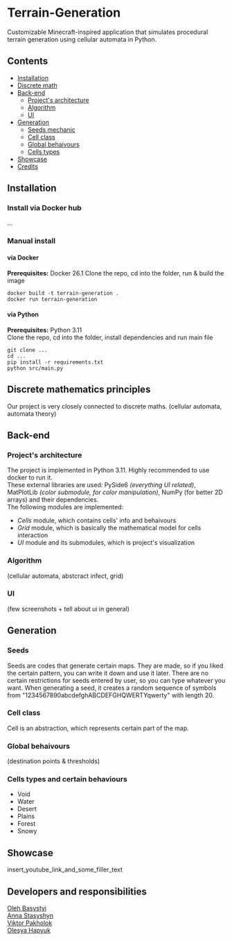 # Terrain-Generation
Customizable Minecraft-inspired application that simulates procedural terrain generation using cellular automata in Python.
## Contents
- [Installation](#installation)
- [Discrete math](#discrete-mathematics-principles)
- [Back-end](#back-end)
    - [Project's architecture](#projects-architecture)
    - [Algorithm](#algorithm)
    - [UI](#ui)
- [Generation](#terrain-generation)
    - [Seeds mechanic](#seeds)
    - [Cell class](#cell-class)
    - [Global behaivours](#global-behaivours)
    - [Cells types](#cells-types-and-certain-behaviours)
- [Showcase](#showcase)
- [Credits](#credits)

## Installation
### Install via Docker hub
...
### Manual install
#### via Docker
**Prerequisites:** Docker 26.1
Clone the repo, cd into the folder, run & build the image
```
docker build -t terrain-generation .
docker run terrain-generation
```
#### via Python
**Prerequisites:** Python 3.11  
Clone the repo, cd into the folder, install dependencies and run main file
```
git clone ...
cd ...
pip install -r requirements.txt
python src/main.py
```
## Discrete mathematics principles
Our project is very closely connected to discrete maths.
(cellular automata, automata theory)
## Back-end
### Project's architecture
The project is implemented in Python 3.11. Highly recommended to use docker to run it.  
These external libraries are used: PySide6 *(everything UI related)*, MatPlotLib *(color submodule, for color manipulation)*, NumPy (for better 2D arrays) and their dependencies.  
The following modules are implemented:
* *Cells* module, which contains cells' info and behaivours
* *Grid* module, which is basically the mathematical model for cells interaction
* *UI* module and its submodules, which is project's visualization
### Algorithm
(cellular automata, abstcract infect, grid)
### UI
(few screenshots + tell about ui in general)
## Generation
### Seeds
Seeds are codes that generate certain maps. They are made, so if you liked the certain pattern, you can write it down and use it later. There are no certain restrictions for seeds entered by user, so you can type whatever you want. When generating a seed, it creates a random sequence of symbols from "1234567890abcdefghABCDEFGHQWERTYqwerty" with length 20.
### Cell class
Cell is an abstraction, which represents certain part of the map.
### Global behaivours
(destination points & thresholds)
### Cells types and certain behaviours
* Void
* Water
* Desert
* Plains
* Forest
* Snowy

## Showcase
insert_youtube_link_and_some_filler_text
## Developers and responsibilities
[Oleh Basystyi](https://github.com/n1n1n1q)  
[Anna Stasyshyn](https://github.com/annastasyshyn)  
[Viktor Pakholok](https://github.com/viktorpakholok)  
[Olesya Hapyuk](https://github.com/olkaleska)